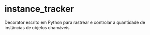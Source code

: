 # instance_tracker
Decorator escrito em Python para rastrear e controlar a quantidade de instâncias de objetos chamáveis
